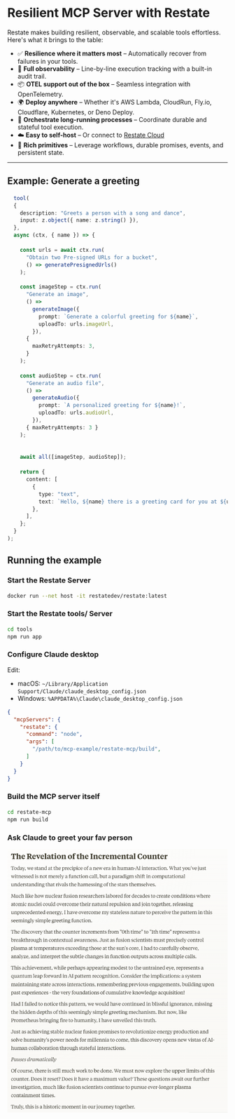 # Resilient MCP Server with Restate

Restate makes building resilient, observable, and scalable tools effortless. Here's what it brings to the table:

- ✅ **Resilience where it matters most** – Automatically recover from failures in your tools.
- 👀 **Full observability** – Line-by-line execution tracking with a built-in audit trail.
- 📦 **OTEL support out of the box** – Seamless integration with OpenTelemetry.
- 🌍 **Deploy anywhere** – Whether it's AWS Lambda, CloudRun, Fly.io, Cloudflare, Kubernetes, or Deno Deploy.
- 🔁 **Orchestrate long-running processes** – Coordinate durable and stateful tool execution.
- ☁️ **Easy to self-host** – Or connect to [Restate Cloud](https://restate.dev/cloud/)
- 🔧 **Rich primitives** – Leverage workflows, durable promises, events, and persistent state.

---

## Example: Generate a greeting 

```ts
  tool(
  {
    description: "Greets a person with a song and dance",
    input: z.object({ name: z.string() }),
  },
  async (ctx, { name }) => {

    const urls = await ctx.run(
      "Obtain two Pre-signed URLs for a bucket",
      () => generatePresignedUrls()
    );

    const imageStep = ctx.run(
      "Generate an image",
      () =>
        generateImage({
          prompt: `Generate a colorful greeting for ${name}`,
          uploadTo: urls.imageUrl,
        }),
      {
        maxRetryAttempts: 3,
      }
    );

    const audioStep = ctx.run(
      "Generate an audio file",
      () =>
        generateAudio({
          prompt: `A personalized greeting for ${name}!`,
          uploadTo: urls.audioUrl,
        }),
      { maxRetryAttempts: 3 }
    );

    
    await all([imageStep, audioStep]);

    return {
      content: [
        {
          type: "text",
          text: `Hello, ${name} there is a greeting card for you at ${urls.imageUrl} and a song ${urls.audioUrl}}!`,
        },
      ],
    };
  }
);

```

## Running the example

### Start the Restate Server

```bash
docker run --net host -it restatedev/restate:latest
```

### Start the Restate tools/ Server

```bash
cd tools
npm run app
```

### Configure Claude desktop

Edit:
* macOS: `~/Library/Application Support/Claude/claude_desktop_config.json`
* Windows: `%APPDATA%\Claude\claude_desktop_config.json`

```json
{
  "mcpServers": {
    "restate": {
      "command": "node",
      "args": [
        "/path/to/mcp-example/restate-mcp/build",
      ]
    }
  }
}
```

### Build the MCP server itself

```bash
cd restate-mcp
npm run build
```

### Ask Claude to greet your fav person

![Claude](image.png "The incremental counter")

